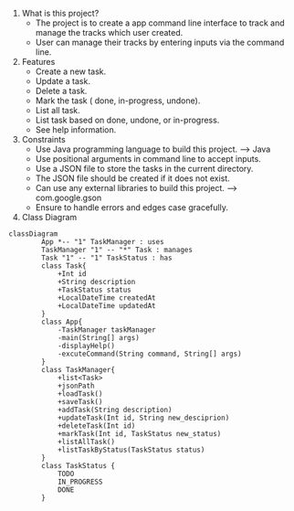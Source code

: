 1. What is this project?
	- The project is to create a app command line interface to track and manage the tracks which user created.
	- User can manage their tracks by entering inputs via the command line.
2. Features
	- Create a new task.
	- Update a task.
	- Delete a task.
	- Mark the task ( done, in-progress, undone).
	- List all task.
	- List task based on done, undone, or in-progress.
	- See help information.
3. Constraints
	- Use Java programming language to build this project. --> Java
	- Use positional arguments in command line to accept inputs.
	- Use a JSON file to store the tasks in the current directory.
	- The JSON file should be created if it does not exist.
	- Can use any external libraries to build this project. --> com.google.gson
	- Ensure to handle errors and edges case gracefully.
4. Class Diagram 

```mermaid
classDiagram
        App *-- "1" TaskManager : uses 
        TaskManager "1" -- "*" Task : manages
        Task "1" -- "1" TaskStatus : has
        class Task{
            +Int id
            +String description
            +TaskStatus status
            +LocalDateTime createdAt
            +LocalDateTime updatedAt
        }
        class App{
	        -TaskManager taskManager
            -main(String[] args)
            -displayHelp()
            -excuteCommand(String command, String[] args)
        }
        class TaskManager{
            +list<Task>
            +jsonPath
            +loadTask()
            +saveTask()
            +addTask(String description)
            +updateTask(Int id, String new_desciprion)
            +deleteTask(Int id)
            +markTask(Int id, TaskStatus new_status)
            +listAllTask()
            +listTaskByStatus(TaskStatus status)
        }
        class TaskStatus {
	        TODO
	        IN_PROGRESS
	        DONE
        }
```




